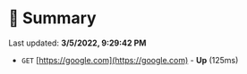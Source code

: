 # 📖 Summary
Last updated: **3/5/2022, 9:29:42 PM**

- `GET` [https://google.com](https://google.com) - **Up** (125ms)
